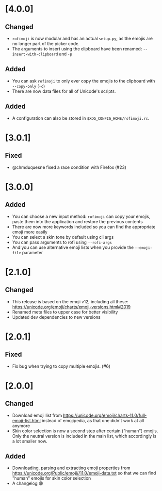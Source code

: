 # [4.0.0]
## Changed
- `rofimoji` is now modular and has an actual `setup.py`, as the emojis are no longer part of the picker code.
- The arguments to insert using the clipboard have been renamed: `--insert-with-clipboard` and `-p`

## Added
- You can ask `rofimoji` to only ever copy the emojis to the clipboard with `--copy-only` (`-c`)
- There are now data files for all of Unicode's scripts.

## Added
- A configuration can also be stored in `$XDG_CONFIG_HOME/rofimoji.rc`.

# [3.0.1]
## Fixed
- @chmduquesne fixed a race condition with Firefox (#23)

# [3.0.0]
## Added
- You can choose a new input method: `rofimoji` can copy your emojis, paste them into the application and restore the previous contents
- There are now more keywords included so you can find the appropriate emoji more easily
- You can select a skin tone by default using cli args
- You can pass arguments to rofi using `--rofi-args`
- And you can use alternative emoji lists when you provide the `--emoji-file` parameter

# [2.1.0]
## Changed
- This release is based on the emoji v12, including all these: https://unicode.org/emoji/charts/emoji-versions.html#2019
- Renamed meta files to upper case for better visibility
- Updated dev dependencies to new versions

# [2.0.1]
## Fixed
- Fix bug when trying to copy multiple emojis. (#6)

# [2.0.0]
## Changed
- Download emoji list from https://unicode.org/emoji/charts-11.0/full-emoji-list.html instead of emojipedia, as that one didn't work at all anymore
- Skin color selection is now a second step after certain ("human") emojis. Only the neutral version is included in the main list, which accordingly is a lot smaller now.

## Added
- Downloading, parsing and extracting emoji properties from https://unicode.org/Public/emoji//11.0/emoji-data.txt so that we can find "human" emojis for skin color selection
- A changelog 😁

